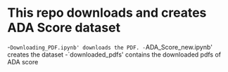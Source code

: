# This repo downloads and creates ADA Score dataset
-`Downloading_PDF.ipynb' downloads the PDF.
-`ADA_Score_new.ipynb' creates the dataset
-`downloaded_pdfs' contains the downloaded pdfs of ADA score

